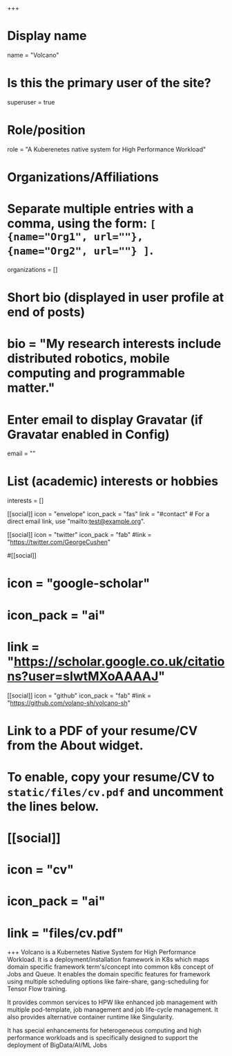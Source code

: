 +++
# Display name
name = "Volcano"

# Is this the primary user of the site?
superuser = true

# Role/position
role = "A Kuberenetes native system for High Performance Workload"

# Organizations/Affiliations
#   Separate multiple entries with a comma, using the form: `[ {name="Org1", url=""}, {name="Org2", url=""} ]`.
organizations = []

# Short bio (displayed in user profile at end of posts)
# bio = "My research interests include distributed robotics, mobile computing and programmable matter."

# Enter email to display Gravatar (if Gravatar enabled in Config)
email = ""

# List (academic) interests or hobbies
interests = []

[[social]]
  icon = "envelope"
  icon_pack = "fas"
  link = "#contact"  # For a direct email link, use "mailto:test@example.org".

[[social]]
  icon = "twitter"
  icon_pack = "fab"
  #link = "https://twitter.com/GeorgeCushen"

#[[social]]
 # icon = "google-scholar"
 # icon_pack = "ai"
 # link = "https://scholar.google.co.uk/citations?user=sIwtMXoAAAAJ"

[[social]]
  icon = "github"
  icon_pack = "fab"
  #link = "https://github.com/volano-sh/volcano-sh"

# Link to a PDF of your resume/CV from the About widget.
# To enable, copy your resume/CV to `static/files/cv.pdf` and uncomment the lines below.
# [[social]]
#   icon = "cv"
#   icon_pack = "ai"
#   link = "files/cv.pdf"

+++
Volcano is a Kubernetes Native System for High Performance Workload. It is a deployment/installation framework in K8s which maps domain specific framework term's/concept into common k8s concept of Jobs and Queue. It enables the domain specific features for framework using multiple scheduling options like faire-share, gang-scheduling for Tensor Flow training.  

It provides common services to HPW like enhanced job management with multiple pod-template, job management and job life-cycle management. It also provides alternative container runtime like Singularity.   

It has special enhancements for heterogeneous computing and high performance workloads and is specifically designed to support the deployment of BigData/AI/ML Jobs
